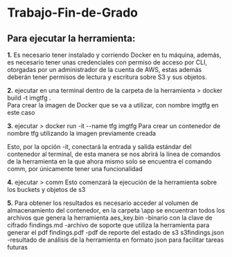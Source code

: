 # Trabajo-Fin-de-Grado
## Para ejecutar la herramienta:

**1.** Es necesario tener instalado y corriendo Docker en tu máquina, además, es necesario tener unas credenciales con permiso de acceso por CLI, otorgadas por un administrador de la cuenta de AWS, estas
además deberán tener permisos de lectura y escritura sobre S3 y sus objetos.

**2.** ejecutar en una terminal dentro de la carpeta de la herramienta >
	docker build -t imgtfg .  
Para crear la imagen de Docker que se va a utilizar, con nombre imgtfg en este caso

**3.** ejecutar >
	docker run -it --name tfg imgtfg 
Para crear un contenedor de nombre tfg utilizando la imagen previamente creada

Esto, por la opción -it, conectará la entrada y salida estándar del contenedor al terminal, de esta manera se nos abrirá la línea de comandos de la herramienta
en la que ahora mismo solo se encuentra el comando comm, por únicamente tener una funcionalidad

**4.** ejecutar >
	comm
Esto comenzará la ejecución de la herramienta sobre los buckets y objetos de s3

**5.** Para obtener los resultados es necesario acceder al volumen de almacenamiento del contenedor, en la carpeta \app se encuentran todos los archivos que genera la herramienta
aes_key.bin -binario con la clave de cifrado
findings.md -archivo de soporte que utiliza la herramienta para generar el pdf
findings.pdf -pdf de reporte del estado de s3
s3findings.json -resultado de análisis de la herramienta en formato json para facilitar tareas futuras

